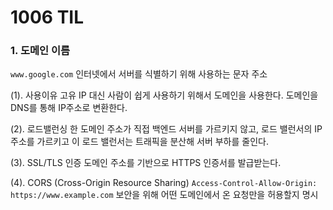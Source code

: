 # 1006 TIL

### 1. 도메인 이름
`www.google.com`
인터넷에서 서버를 식별하기 위해 사용하는 문자 주소

(1). 사용이유
고유 IP 대신 사람이 쉽게 사용하기 위해서 도메인을 사용한다. 도메인을 DNS를 통해 IP주소로 변환한다.

(2). 로드밸런싱
한 도메인 주소가 직접 백엔드 서버를 가르키지 않고, 로드 밸런서의 IP 주소를 가르키고 이 로드 밸런서는 트래픽을 분산해 서버 부하를 줄인다.

(3). SSL/TLS 인증
도메인 주소를 기반으로 HTTPS 인증서를 발급받는다.

(4). CORS (Cross-Origin Resource Sharing)
`Access-Control-Allow-Origin: https://www.example.com`
보안을 위해 어떤 도메인에서 온 요청만을 허용할지 명시

